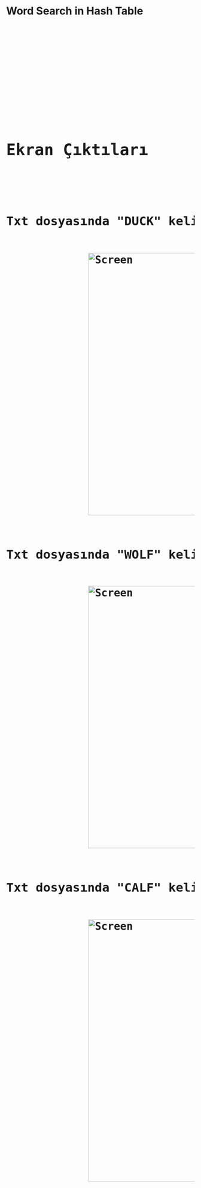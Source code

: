 <h1>Word Search in Hash Table<h1>
  
 
<pre>
    <div class="container">
        <div class="block two first">
            <div class="wrap">
            <h2 >Ekran Çıktıları</h2>
            <h3>Txt dosyasında "DUCK" kelimesini aratıyoruz:</h3>
             <img alt="Screen" title="Screen" src="https://user-images.githubusercontent.com/29856507/38926697-49c440f0-430c-11e8-8f7b-7320a9b91b9b.png" width=700>
             <h3>Txt dosyasında "WOLF" kelimesini aratıyoruz:</h3>
             <img alt="Screen" title="Screen" src="https://user-images.githubusercontent.com/29856507/38926772-7f26077e-430c-11e8-9f25-a6d44caea0e8.png" width=700>
             <h3>Txt dosyasında "CALF" kelimesini aratıyoruz:</h3>
             <img alt="Screen" title="Screen" src="https://user-images.githubusercontent.com/29856507/38926986-086dfa0a-430d-11e8-91a9-b541cc38cb1e.png" width=700>
            </div>
        </div>
    </div>
</pre>
